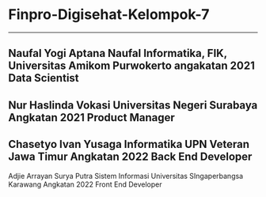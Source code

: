 # Finpro-Digisehat-Kelompok-7
---------------------------------------------------------------
Naufal Yogi Aptana
Naufal
Informatika, FIK, Universitas Amikom Purwokerto angakatan 2021
Data Scientist
----------------------------------------------------------------
Nur Haslinda
Vokasi
Universitas Negeri Surabaya
Angkatan 2021 
Product Manager
----------------------------------------------------------------
Chasetyo Ivan Yusaga
Informatika
UPN Veteran Jawa Timur
Angkatan 2022
Back End Developer
----------------------------------------------------------------
Adjie Arrayan Surya Putra
Sistem Informasi
Universitas SIngaperbangsa Karawang
Angkatan 2022
Front End Developer
